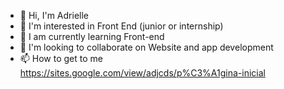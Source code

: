 - 👋 Hi, I'm Adrielle
- 👀 I'm interested in Front End (junior or internship)
- 🌱 I am currently learning Front-end
- 💞️ I'm looking to collaborate on Website and app development
- 📫 How to get to me https://sites.google.com/view/adjcds/p%C3%A1gina-inicial

